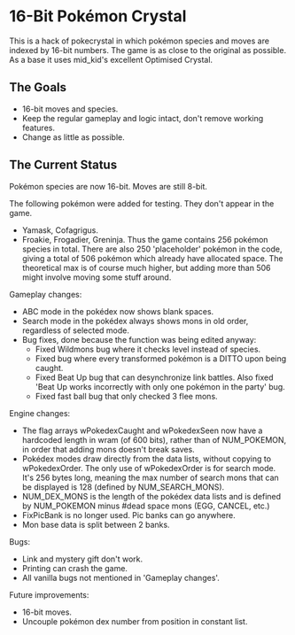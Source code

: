 16-Bit Pokémon Crystal
======================

This is a hack of pokecrystal in which pokémon species and moves are indexed by 16-bit numbers. The game is as close to the original as possible. As a base it uses mid_kid's excellent Optimised Crystal.

The Goals
---------

* 16-bit moves and species.
* Keep the regular gameplay and logic intact, don't remove working features.
* Change as little as possible.

The Current Status
------------------

Pokémon species are now 16-bit. Moves are still 8-bit.

The following pokémon were added for testing. They don't appear in the game.
* Yamask, Cofagrigus.
* Froakie, Frogadier, Greninja.
Thus the game contains 256 pokémon species in total. There are also 250 'placeholder' pokémon in the code, giving a total of 506 pokémon which already have allocated space. The theoretical max is of course much higher, but adding more than 506 might involve moving some stuff around.

Gameplay changes:
* ABC mode in the pokédex now shows blank spaces.
* Search mode in the pokédex always shows mons in old order, regardless of selected mode.
* Bug fixes, done because the function was being edited anyway:
	* Fixed Wildmons bug where it checks level instead of species.
	* Fixed bug where every transformed pokémon is a DITTO upon being caught.
	* Fixed Beat Up bug that can desynchronize link battles. Also fixed 'Beat Up works incorrectly with only one pokémon in the party' bug.
	* Fixed fast ball bug that only checked 3 flee mons.

Engine changes:
* The flag arrays wPokedexCaught and wPokedexSeen now have a hardcoded length in wram (of 600 bits), rather than of NUM_POKEMON, in order that adding mons doesn't break saves.
* Pokédex modes draw directly from the data lists, without copying to wPokedexOrder. The only use of wPokedexOrder is for search mode. It's 256 bytes long, meaning the max number of search mons that can be displayed is 128 (defined by NUM_SEARCH_MONS).
* NUM_DEX_MONS is the length of the pokédex data lists and is defined by NUM_POKEMON minus #dead space mons (EGG, CANCEL, etc.) 
* FixPicBank is no longer used. Pic banks can go anywhere.
* Mon base data is split between 2 banks.

Bugs:
* Link and mystery gift don't work. 
* Printing can crash the game.
* All vanilla bugs not mentioned in 'Gameplay changes'.

Future improvements:
* 16-bit moves.
* Uncouple pokémon dex number from position in constant list.

